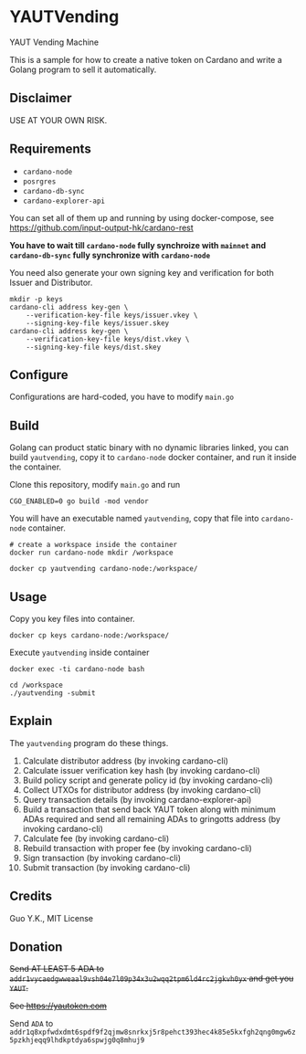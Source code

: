 # YAUTVending

YAUT Vending Machine

This is a sample for how to create a native token on Cardano and write a Golang program to sell it automatically.

## Disclaimer

USE AT YOUR OWN RISK.

## Requirements

* `cardano-node`
* `posrgres`
* `cardano-db-sync`
* `cardano-explorer-api`

You can set all of them up and running by using docker-compose, see https://github.com/input-output-hk/cardano-rest

**You have to wait till `cardano-node` fully synchroize with `mainnet` and `cardano-db-sync` fully synchronize
with `cardano-node`**

You need also generate your own signing key and verification for both Issuer and Distributor.

```shell
mkdir -p keys
cardano-cli address key-gen \
    --verification-key-file keys/issuer.vkey \
    --signing-key-file keys/issuer.skey
cardano-cli address key-gen \
    --verification-key-file keys/dist.vkey \
    --signing-key-file keys/dist.skey
```

## Configure

Configurations are hard-coded, you have to modify `main.go`

## Build

Golang can product static binary with no dynamic libraries linked, you can build `yautvending`, copy it
to `cardano-node` docker container, and run it inside the container.

Clone this repository, modify `main.go` and run

```shell
CGO_ENABLED=0 go build -mod vendor
```

You will have an executable named `yautvending`, copy that file into `cardano-node` container.

```shell
# create a workspace inside the container
docker run cardano-node mkdir /workspace

docker cp yautvending cardano-node:/workspace/
```


## Usage

Copy you key files into container.

```shell
docker cp keys cardano-node:/workspace/
```

Execute `yautvending` inside container

```shell
docker exec -ti cardano-node bash

cd /workspace
./yautvending -submit
```

## Explain

The `yautvending` program do these things.

1. Calculate distributor address (by invoking cardano-cli)
2. Calculate issuer verification key hash (by invoking cardano-cli)
3. Build policy script and generate policy id (by invoking cardano-cli)
4. Collect UTXOs for distributor address (by invoking cardano-cli)
5. Query transaction details (by invoking cardano-explorer-api)
6. Build a transaction that send back YAUT token along with minimum ADAs required and send all remaining ADAs to gringotts address (by invoking cardano-cli)
7. Calculate fee (by invoking cardano-cli)
8. Rebuild transaction with proper fee (by invoking cardano-cli)
9. Sign transaction (by invoking cardano-cli)
10. Submit transaction (by invoking cardano-cli)

## Credits

Guo Y.K., MIT License

## Donation

~~Send AT LEAST 5 ADA to `addr1vycaedgwweaal9vsh04e7l09p34x3u2wqq2tpm6ld4rc2jgkvh0yx` and get you `YAUT`.~~

~~See https://yautoken.com~~

Send `ADA` to `addr1q8xpfwdxdmt6spdf9f2qjmw8snrkxj5r8pehct393hec4k85e5kxfgh2qng0mgw6z5pzkhjeqq9lhdkptdya6spwjg0q8mhuj9`
